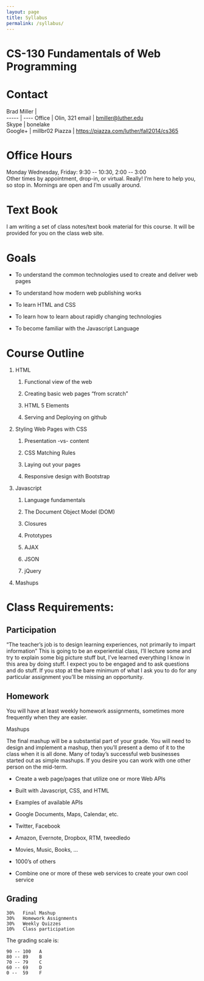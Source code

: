 ```yaml
---
layout: page
title: Syllabus
permalink: /syllabus/
---
```


CS-130 Fundamentals of Web Programming
======================================

Contact
=======

Brad Miller  |    
----- | ----
Office | Olin, 321
email | bmiller@luther.edu\
Skype | bonelake\
Google+ | millbr02
Piazza | https://piazza.com/luther/fall2014/cs365


Office Hours
============

Monday Wednesday, Friday: 9:30 -- 10:30, 2:00 -- 3:00\
Other times by appointment, drop-in, or virtual. Really! I’m here to
help you, so stop in. Mornings are open and I’m usually around.

Text Book
=========

I am writing a set of class notes/text book material for this course.  It
will be provided for you on the class web site.

Goals
=====

-   To understand the common technologies used to create and deliver web pages

-   To understand how modern web publishing works

-   To learn HTML and CSS

-   To learn how to learn about rapidly changing technologies

-   To become familiar with the Javascript Language


Course Outline
==============

1.  HTML

    1.  Functional view of the web

    2.  Creating basic web pages “from scratch”

    3.  HTML 5 Elements

    4.  Serving and Deploying on github

2.  Styling Web Pages with CSS

    1.  Presentation -vs- content

    2.  CSS Matching Rules

    3.  Laying out your pages

    4.  Responsive design with Bootstrap

3.  Javascript

    1.  Language fundamentals

    2.  The Document Object Model (DOM)

    3.  Closures

    4.  Prototypes

    5.  AJAX

    6.  JSON

    7.  jQuery

5.  Mashups


Class Requirements: 
===================

Participation
-------------

“The teacher’s job is to design learning experiences, not primarily to
impart information” This is going to be an experiential class, I’ll
lecture some and try to explain some big picture stuff but, I’ve learned
everything I know in this area by doing stuff. I expect you to be
engaged and to ask questions and do stuff. If you stop at the bare
minimum of what I ask you to do for any particular assignment you’ll be
missing an opportunity.

Homework
--------

You will have at least weekly homework assignments, sometimes more
frequently when they are easier.

Mashups

The final mashup will be a substantial part of your grade. You will
need to design and implement a mashup, then you’ll present a demo of it
to the class when it is all done. Many of today’s successful web
businesses started out as simple mashups. If you desire you can work
with one other person on the mid-term.

-   Create a web page/pages that utilize one or more Web APIs

-   Built with Javascript, CSS, and HTML

-   Examples of available APIs

-   Google Documents, Maps, Calendar, etc.

-   Twitter, Facebook

-   Amazon, Evernote, Dropbox, RTM, tweedledo

-   Movies, Music, Books, ...

-   1000’s of others

-   Combine one or more of these web services to create your own cool
    service


Grading
-------

    30%   Final Mashup
    30%   Homework Assignments
    30%   Weekly Quizzes
    10%   Class participation

The grading scale is:

    90 -- 100   A
    80 -- 89    B
    70 -- 79    C
    60 -- 69    D
    0 --  59    F
